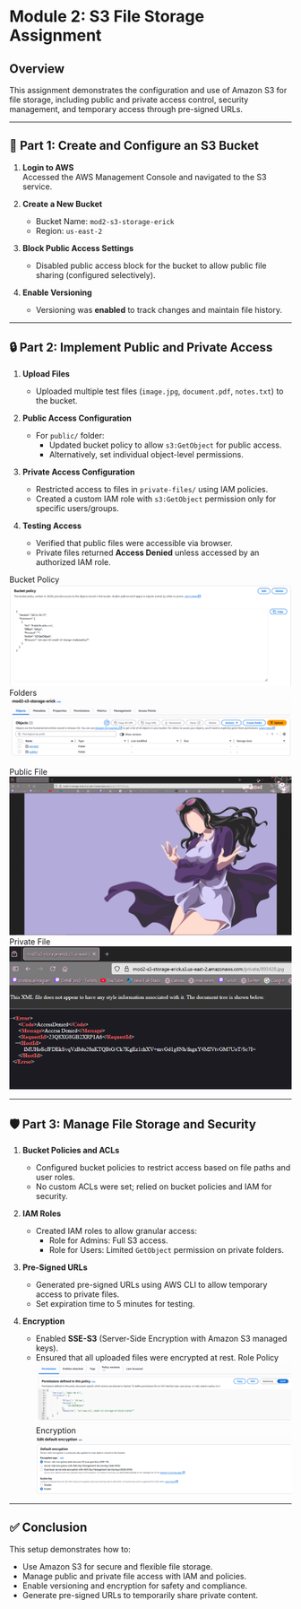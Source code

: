 # Module 2: S3 File Storage Assignment

## Overview

This assignment demonstrates the configuration and use of Amazon S3 for file storage, including public and private access control, security management, and temporary access through pre-signed URLs.

---

## 🧩 Part 1: Create and Configure an S3 Bucket

1. **Login to AWS**  
   Accessed the AWS Management Console and navigated to the S3 service.

2. **Create a New Bucket**

   - Bucket Name: `mod2-s3-storage-erick`
   - Region: `us-east-2`

3. **Block Public Access Settings**

   - Disabled public access block for the bucket to allow public file sharing (configured selectively).

4. **Enable Versioning**
   - Versioning was **enabled** to track changes and maintain file history.

---

## 🔒 Part 2: Implement Public and Private Access

1. **Upload Files**

   - Uploaded multiple test files (`image.jpg`, `document.pdf`, `notes.txt`) to the bucket.

2. **Public Access Configuration**

   - For `public/` folder:
     - Updated bucket policy to allow `s3:GetObject` for public access.
     - Alternatively, set individual object-level permissions.

3. **Private Access Configuration**

   - Restricted access to files in `private-files/` using IAM policies.
   - Created a custom IAM role with `s3:GetObject` permission only for specific users/groups.

4. **Testing Access**
   - Verified that public files were accessible via browser.
   - Private files returned **Access Denied** unless accessed by an authorized IAM role.
     
Bucket Policy
![](bucketpolicy.PNG)
Folders
![](Capture.PNG)

Public File
![Public file](public_file.PNG)
Private File
![Private File](private_data.PNG)

---

## 🛡️ Part 3: Manage File Storage and Security

1. **Bucket Policies and ACLs**

   - Configured bucket policies to restrict access based on file paths and user roles.
   - No custom ACLs were set; relied on bucket policies and IAM for security.

2. **IAM Roles**

   - Created IAM roles to allow granular access:
     - Role for Admins: Full S3 access.
     - Role for Users: Limited `GetObject` permission on private folders.

3. **Pre-Signed URLs**

   - Generated pre-signed URLs using AWS CLI to allow temporary access to private files.
   - Set expiration time to 5 minutes for testing.

4. **Encryption**
   - Enabled **SSE-S3** (Server-Side Encryption with Amazon S3 managed keys).
   - Ensured that all uploaded files were encrypted at rest.
Role Policy
![](role_policy.PNG)
Encryption
![](encryption.PNG)

---

## ✅ Conclusion

This setup demonstrates how to:

- Use Amazon S3 for secure and flexible file storage.
- Manage public and private file access with IAM and policies.
- Enable versioning and encryption for safety and compliance.
- Generate pre-signed URLs to temporarily share private content.

